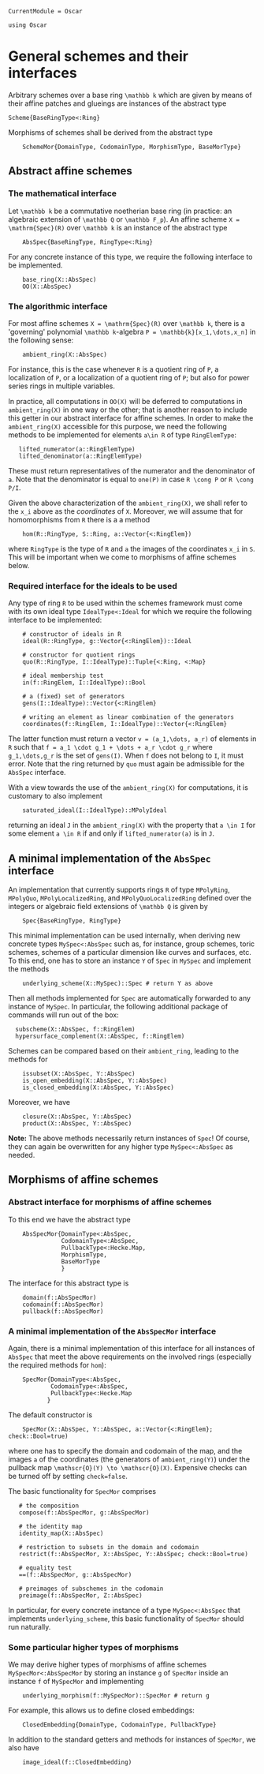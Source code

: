 ```@meta
CurrentModule = Oscar
```

```@setup oscar
using Oscar
```

# General schemes and their interfaces

Arbitrary schemes over a base ring ``\mathbb k`` which are given by means 
of their affine patches and glueings are instances of the abstract type
```@docs
Scheme{BaseRingType<:Ring}
```
Morphisms of schemes shall be derived from the abstract type
```@docs
    SchemeMor{DomainType, CodomainType, MorphismType, BaseMorType}
```

## Abstract affine schemes

### The mathematical interface
Let ``\mathbb k`` be a commutative noetherian base ring 
(in practice: an algebraic extension of ``\mathbb Q`` or ``\mathbb F_p``). 
An affine scheme ``X = \mathrm{Spec}(R)`` over ``\mathbb k`` is an instance of 
the abstract type
```@docs 
    AbsSpec{BaseRingType, RingType<:Ring}
```
For any concrete instance of this type, we require the following interface 
to be implemented. 
```@docs
    base_ring(X::AbsSpec) 
    OO(X::AbsSpec)
```

### The algorithmic interface
For most affine schemes ``X = \mathrm{Spec}(R)`` 
over ``\mathbb k``, there is a 'governing' polynomial 
``\mathbb k``-algebra ``P = \mathbb{k}[x_1,\dots,x_n]`` 
in the following sense:
```@docs
    ambient_ring(X::AbsSpec)
```
For instance, this is the case whenever ``R`` is a quotient 
ring of ``P``, a localization of ``P``, or a localization 
of a quotient ring of ``P``; but also for 
power series rings in multiple variables. 

In practice, 
all computations in `OO(X)` will be deferred to computations in 
`ambient_ring(X)` in one way or the other; that is another 
reason to include this getter in our abstract interface for 
affine schemes. In order to make the `ambient_ring(X)` accessible 
for this purpose, we need the following methods to be implemented 
for elements ``a\in R`` of type `RingElemType`:
```
   lifted_numerator(a::RingElemType) 
   lifted_denominator(a::RingElemType)
```
These must return representatives of the numerator and the denominator 
of ``a``. Note that the denominator is equal to `one(P)` in case 
``R \cong P`` or ``R \cong P/I``. 

Given the above characterization of the `ambient_ring(X)`,
we shall refer to the ``x_i`` above as the *coordinates* of ``X``.
Moreover, we will assume that for homomorphisms from ``R`` 
there is a a method 
```
    hom(R::RingType, S::Ring, a::Vector{<:RingElem})
```
where `RingType` is the type of ``R`` and `a` the images 
of the coordinates ``x_i`` in ``S``. This will be important 
when we come to morphisms of affine schemes below.

### Required interface for the ideals to be used
Any type of ring ``R`` to be used within the schemes framework 
must come with its own ideal type `IdealType<:Ideal` for which 
we require the following interface to be implemented:
```
    # constructor of ideals in R
    ideal(R::RingType, g::Vector{<:RingElem})::Ideal

    # constructor for quotient rings
    quo(R::RingType, I::IdealType)::Tuple{<:Ring, <:Map}

    # ideal membership test
    in(f::RingElem, I::IdealType)::Bool       

    # a (fixed) set of generators
    gens(I::IdealType)::Vector{<:RingElem}   

    # writing an element as linear combination of the generators
    coordinates(f::RingElem, I::IdealType)::Vector{<:RingElem}
```
The latter function must return a vector ``v = (a_1,\dots, a_r)`` 
of elements in ``R`` such that ``f = a_1 \cdot g_1 + \dots + a_r \cdot g_r``
where ``g_1,\dots,g_r`` is the set of `gens(I)`. When ``f`` does 
not belong to ``I``, it must error. Note that the ring returned by 
`quo` must again be admissible for the `AbsSpec` interface.

With a view towards the use of the `ambient_ring(X)` for computations, 
it is customary to also implement 
```
    saturated_ideal(I::IdealType)::MPolyIdeal
```
returning an ideal ``J`` in the `ambient_ring(X)` with the property 
that ``a \in I`` for some element ``a \in R`` if and only if 
`lifted_numerator(a)` is in ``J``.

## A minimal implementation of the `AbsSpec` interface
An implementation that currently supports rings ``R`` of type 
`MPolyRing`, `MPolyQuo`, `MPolyLocalizedRing`, and `MPolyQuoLocalizedRing`
defined over the integers or algebraic field extensions of ``\mathbb Q``
is given by
```@docs
    Spec{BaseRingType, RingType}
```
This minimal implementation can be used internally, when deriving new 
concrete types `MySpec<:AbsSpec` such as, for instance, 
group schemes, toric schemes, schemes of a particular dimension 
like curves and surfaces, etc. To this end, one has to store 
an instance `Y` of `Spec` in `MySpec` and implement the methods 
```
    underlying_scheme(X::MySpec)::Spec # return Y as above 
```
Then all methods implemented for `Spec` are automatically 
forwarded to any instance of `MySpec`. 
In particular, the following additional package of 
commands will run out of the box:
```@docs
  subscheme(X::AbsSpec, f::RingElem)
  hypersurface_complement(X::AbsSpec, f::RingElem)
```
Schemes can be compared based on their `ambient_ring`, leading to the methods for 
```@docs 
    issubset(X::AbsSpec, Y::AbsSpec)
    is_open_embedding(X::AbsSpec, Y::AbsSpec)
    is_closed_embedding(X::AbsSpec, Y::AbsSpec)
```
Moreover, we have
```@docs 
    closure(X::AbsSpec, Y::AbsSpec) 
    product(X::AbsSpec, Y::AbsSpec)
```
**Note:** The above methods necessarily return instances of `Spec`!
Of course, they can again be overwritten for any higher 
type `MySpec<:AbsSpec` as needed. 


## Morphisms of affine schemes

### Abstract interface for morphisms of affine schemes
To this end we have the abstract type
```@docs
    AbsSpecMor{DomainType<:AbsSpec, 
               CodomainType<:AbsSpec, 
               PullbackType<:Hecke.Map,
               MorphismType, 
               BaseMorType
               }
```
The interface for this abstract type is 
```@docs
    domain(f::AbsSpecMor)
    codomain(f::AbsSpecMor)
    pullback(f::AbsSpecMor)
```

### A minimal implementation of the `AbsSpecMor` interface
Again, there is a minimal implementation of this interface for all instances 
of `AbsSpec` that meet the above requirements on the involved 
rings (especially the required methods for `hom`):
```@docs 
    SpecMor{DomainType<:AbsSpec, 
            CodomainType<:AbsSpec, 
            PullbackType<:Hecke.Map
           }
```
The default constructor is
```
    SpecMor(X::AbsSpec, Y::AbsSpec, a::Vector{<:RingElem}; check::Bool=true)
```
where one has to specify the domain and codomain of the map, and 
the images `a` of the coordinates (the generators of `ambient_ring(Y)`) 
under the pullback map ``\mathscr{O}(Y) \to \mathscr{O}(X)``. Expensive checks can be 
turned off by setting `check=false`.

The basic functionality for `SpecMor` comprises
```
   # the composition 
   compose(f::AbsSpecMor, g::AbsSpecMor) 

   # the identity map
   identity_map(X::AbsSpec)

   # restriction to subsets in the domain and codomain
   restrict(f::AbsSpecMor, X::AbsSpec, Y::AbsSpec; check::Bool=true)

   # equality test
   ==(f::AbsSpecMor, g::AbsSpecMor)

   # preimages of subschemes in the codomain
   preimage(f::AbsSpecMor, Z::AbsSpec)
```
In particular, for every concrete instance of a type `MySpec<:AbsSpec` that 
implements `underlying_scheme`, this basic functionality of `SpecMor` 
should run naturally.

### Some particular higher types of morphisms

We may derive higher types of morphisms of affine schemes `MySpecMor<:AbsSpecMor` 
by storing an instance `g` of `SpecMor` inside an instance `f` of 
`MySpecMor` and implementing 
```
    underlying_morphism(f::MySpecMor)::SpecMor # return g
```
For example, this allows us to define closed embeddings:
```@docs
    ClosedEmbedding{DomainType, CodomainType, PullbackType}
```
In addition to the standard getters and methods for instances 
of `SpecMor`, we also have 
```@docs
    image_ideal(f::ClosedEmbedding)
```







